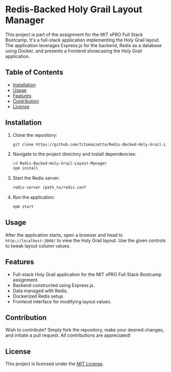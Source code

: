 
# Redis-Backed Holy Grail Layout Manager

This project is part of the assignment for the MIT xPRO Full Stack Bootcamp. It's a full-stack application implementing the Holy Grail layout. The application leverages Express.js for the backend, Redis as a database using Docker, and presents a frontend showcasing the Holy Grail application.

## Table of Contents
- [Installation](#installation)
- [Usage](#usage)
- [Features](#features)
- [Contribution](#contribution)
- [License](#license)

## Installation
1. Clone the repository:
   ```bash
   git clone https://github.com/titomazzetta/Redis-Backed-Holy-Grail-Layout-Manager.git
   ```
2. Navigate to the project directory and install dependencies:
   ```bash
   cd Redis-Backed-Holy-Grail-Layout-Manager
   npm install
   ```
3. Start the Redis server:
   ```bash
   redis-server /path_to/redis.conf
   ```
4. Run the application:
   ```bash
   npm start
   ```

## Usage
After the application starts, open a browser and head to `http://localhost:3000/` to view the Holy Grail layout. Use the given controls to tweak layout column values.

## Features
- Full-stack Holy Grail application for the MIT xPRO Full Stack Bootcamp assignment.
- Backend constructed using Express.js.
- Data managed with Redis.
- Dockerized Redis setup.
- Frontend interface for modifying layout values.

## Contribution
Wish to contribute? Simply fork the repository, make your desired changes, and initiate a pull request. All contributions are appreciated!

## License
This project is licensed under the [MIT License](LICENSE).
```.
